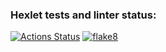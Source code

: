 ### Hexlet tests and linter status:
[![Actions Status](https://github.com/RomanUtolin/python-project-83/workflows/hexlet-check/badge.svg)](https://github.com/RomanUtolin/python-project-83/actions)
[![flake8](https://github.com/RomanUtolin/python-project-83/actions/workflows/flake8.yml/badge.svg)](https://github.com/RomanUtolin/python-project-83/actions/workflows/flake8.yml)